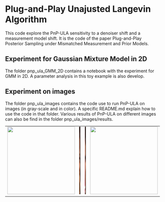 # Plug-and-Play Unajusted Langevin Algorithm 

This code explore the PnP-ULA sensitivity to a denoiser shift and a measurement model shift. It is the code of the paper Plug-and-Play Posterior Sampling under Mismatched Measurement and Prior Models.

## Experiment for Gaussian Mixture Model in 2D

The folder pnp_ula_GMM_2D contains a notebook with the experiment for GMM in 2D. A parameter analysis in this toy example is also develop.

## Experiment on images

The folder pnp_ula_images contains the code use to run PnP-ULA on images (in gray-scale and in color). A specific README.md explain how to use the code in that folder. Various results of PnP-ULA on different images can also be find in the folder pnp_ula_images/results.

<table>
  <tr>
    <td><img src="pnp_ula_images/results/result_gray/simpson_nb512/simpson_gif.gif" width="220" height="220" /></td>
    <td><img src="pnp_ula_images/results/result_rgb/woman02/woman_2_gif.gif" width="220" height="220" /></td>
    <td><img src="pnp_ula_images/results/result_rgb/woman03/woman_3_gif.gif" width="220" height="220" /></td>
    <td><img src="pnp_ula_images/results/result_rgb/castle/castle_gif.gif" width="220" height="220" /></td>
  </tr>
</table>
